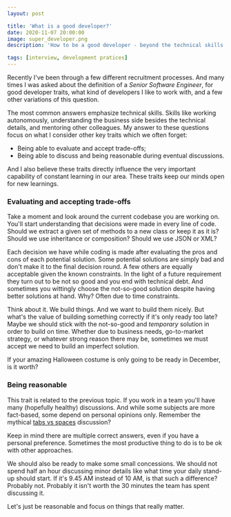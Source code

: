 ```yaml
---
layout: post

title: 'What is a good developer?'
date: 2020-11-07 20:00:00
image: super_developer.png
description: 'How to be a good developer - beyond the technical skills'

tags: [interview, development pratices]
---
```


<span class="dropcap">R</span>ecently I've been through a few different recruitment processes. And many times I was asked about the definition of a *Senior Software Engineer*, for good developer traits, what kind of developers I like to work with, and a few other variations of this question.

The most common answers emphasize technical skills. Skills like working autonomously, understanding the business side besides the technical details, and mentoring other colleagues. My answer to these questions focus on what I consider other key traits which we often forget:

- Being able to evaluate and accept trade-offs;
- Being able to discuss and being reasonable during eventual discussions.

And I also believe these traits directly influence the very important capability of constant learning in our area. These traits keep our minds open for new learnings.

### Evaluating and accepting trade-offs

Take a moment and look around the current codebase you are working on. You'll start understanding that decisions were made in every line of code. Should we extract a given set of methods to a new class or keep it as it is? Should we use inheritance or composition? Should we use JSON or XML?

Each decision we have while coding is made after evaluating the pros and cons of each potential solution. Some potential solutions are simply bad and don't make it to the final decision round. A few others are equally acceptable given the known constraints. In the light of a future requirement they turn out to be not so good and you end with technical debt. And sometimes you wittingly choose the not-so-good solution despite having better solutions at hand. Why? Often due to time constraints. 

Think about it. We build things. And we want to build them nicely. But what's the value of building something correctly if it's only ready too late? Maybe we should stick with the not-so-good and *temporary* solution in order to build on time. Whether due to business needs, go-to-market strategy, or whatever strong reason there may be, sometimes we must accept we need to build an imperfect solution.

If your amazing Halloween costume is only going to be ready in December, is it worth?

### Being reasonable

This trait is related to the previous topic. If you work in a team you'll have many (hopefully healthy) discussions. And while some subjects are more fact-based, some depend on personal opinions only. Remember the mythical [tabs vs spaces](https://www.youtube.com/watch?v=SsoOG6ZeyUI) discussion?

Keep in mind there are multiple correct answers, even if you have a personal preference. Sometimes the most productive thing to do is to be ok with other approaches. 

We should also be ready to make some small concessions. We should not spend half an hour discussing minor details like what time your daily stand-up should start. If it's 9.45 AM instead of 10 AM, is that such a difference? Probably not. Probably it isn't worth the 30 minutes the team has spent discussing it. 

Let's just be reasonable and focus on things that really matter.